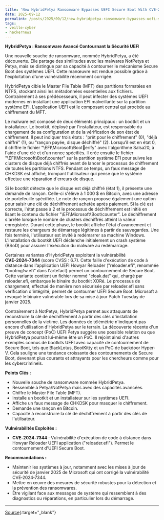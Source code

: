 ```yaml
---
title: 'New HybridPetya Ransomware Bypasses UEFI Secure Boot With CVE-2024-7344 Exploit'
date: 2025-09-12
permalink: /posts/2025/09/12/new-hybridpetya-ransomware-bypasses-uefi-secure-boot-with-cve-2024-7344-exploit/
tags:
- veille-cyber
- hackernews
---
```

**HybridPetya : Ransomware Avancé Contournant la Sécurité UEFI**

Une nouvelle souche de ransomware, nommée HybridPetya, a été découverte. Elle partage des similitudes avec les malwares NotPetya et Petya, mais se distingue par sa capacité à contourner le mécanisme Secure Boot des systèmes UEFI. Cette manœuvre est rendue possible grâce à l'exploitation d'une vulnérabilité récemment corrigée.

HybridPetya cible le Master File Table (MFT) des partitions formatées en NTFS, stockant ainsi les métadonnées essentielles aux fichiers. Contrairement à ses prédécesseurs, il peut infecter des systèmes UEFI modernes en installant une application EFI malveillante sur la partition système EFI. L'application UEFI est le composant central qui procède au chiffrement du MFT.

Le malware est composé de deux éléments principaux : un bootkit et un installateur. Le bootkit, déployé par l'installateur, est responsable du chargement de sa configuration et de la vérification de son état de chiffrement. Il peut indiquer trois états : "prêt pour le chiffrement" (0), "déjà chiffré" (1), ou "rançon payée, disque déchiffré" (2). Lorsqu'il est en état 0, il chiffre le fichier "\EFI\Microsoft\Booterify" avec l'algorithme Salsa20, à l'aide d'une clé et d'un nonce spécifiés. Il crée ensuite le fichier "\EFI\Microsoft\Boot\counter" sur la partition système EFI pour suivre les clusters de disque déjà chiffrés avant de lancer le processus de chiffrement de toutes les partitions NTFS. Pendant ce temps, un faux message de CHKDSK est affiché, trompant l'utilisateur qui pense que le système effectue une réparation d'erreurs de disque.

Si le bootkit détecte que le disque est déjà chiffré (état 1), il présente une demande de rançon. Celle-ci s'élève à 1 000 $ en Bitcoin, avec une adresse de portefeuille spécifiée. Le note de rançon propose également une option pour saisir une clé de déchiffrement achetée après paiement. Si la clé est correcte, l'état passe à 2 et le processus de déchiffrement est initié en lisant le contenu du fichier "\EFI\Microsoft\Boot\counter". Le déchiffrement s'arrête lorsque le nombre de clusters déchiffrés atteint la valeur enregistrée. Durant cette phase, le bootkit affiche l'état d'avancement et restaure les chargeurs de démarrage légitimes à partir de sauvegardes. Une fois terminé, l'utilisateur est invité à redémarrer sa machine Windows. L'installation du bootkit UEFI déclenche initialement un crash système (BSoD) pour assurer l'exécution du malware au redémarrage.

Certaines variantes d'HybridPetya exploitent la vulnérabilité **CVE‑2024‑7344** (score CVSS : 6.7). Cette faille d'exécution de code à distance dans l'application UEFI Howyar Reloader ("reloader.efi", renommée "bootmgfw.efi" dans l'artefact) permet un contournement de Secure Boot. Cette variante contient un fichier nommé "cloak.dat" qui, chargé par reloader.efi, embarque le binaire du bootkit XORé. Le processus de chargement, effectué de manière non sécurisée par reloader.efi sans vérification d'intégrité, permet de contourner UEFI Secure Boot. Microsoft a révoqué le binaire vulnérable lors de sa mise à jour Patch Tuesday de janvier 2025.

Contrairement à NotPetya, HybridPetya permet aux attaquants de reconstruire la clé de déchiffrement à partir des clés d'installation personnelles de la victime. Les données de télémétrie n'indiquent pas encore d'utilisation d'HybridPetya sur le terrain. La découverte récente d'un preuve de concept (PoC) UEFI Petya suggère une possible relation ou que HybridPetya pourrait lui-même être un PoC. Il rejoint ainsi d'autres exemples connus de bootkits UEFI avec capacité de contournement de Secure Boot, tels que BlackLotus, BootKitty et un PoC de backdoor Hyper-V. Cela souligne une tendance croissante des contournements de Secure Boot, devenant plus courants et attrayants pour les chercheurs comme pour les cybercriminels.

**Points Clés :**

*   Nouvelle souche de ransomware nommée HybridPetya.
*   Ressemble à Petya/NotPetya mais avec des capacités avancées.
*   Chiffre le Master File Table (MFT).
*   Installe un bootkit et un installateur sur les systèmes UEFI.
*   Affiche un faux message de CHKDSK pour masquer le chiffrement.
*   Demande une rançon en Bitcoin.
*   Capacité à reconstruire la clé de déchiffrement à partir des clés de l'utilisateur.

**Vulnérabilités Exploités :**

*   **CVE‑2024‑7344** : Vulnérabilité d'exécution de code à distance dans Howyar Reloader UEFI application ("reloader.efi"). Permet le contournement d'UEFI Secure Boot.

**Recommandations :**

*   Maintenir les systèmes à jour, notamment avec les mises à jour de sécurité de janvier 2025 de Microsoft qui ont corrigé la vulnérabilité CVE‑2024‑7344.
*   Mettre en œuvre des mesures de sécurité robustes pour la détection et la prévention des ransomwares.
*   Être vigilant face aux messages de système qui ressemblent à des diagnostics ou réparations, en particulier lors du démarrage.

---
[Source](https://thehackernews.com/2025/09/new-hybridpetya-ransomware-bypasses.html){:target="_blank"}
